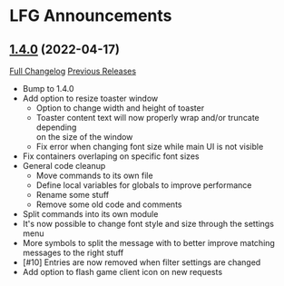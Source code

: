 # LFG Announcements

## [1.4.0](https://github.com/NilssonPontusOrg/LFGAnnouncements/tree/1.4.0) (2022-04-17)
[Full Changelog](https://github.com/NilssonPontusOrg/LFGAnnouncements/compare/1.3.0...1.4.0) [Previous Releases](https://github.com/NilssonPontusOrg/LFGAnnouncements/releases)

- Bump to 1.4.0  
- Add option to resize toaster window  
    - Option to change width and height of toaster  
    - Toaster content text will now properly wrap and/or truncate depending  
      on the size of the window  
    - Fix error when changing font size while main UI is not visible  
- Fix containers overlaping on specific font sizes  
- General code cleanup  
    - Move commands to its own file  
    - Define local variables for globals to improve performance  
    - Rename some stuff  
    - Remove some old code and comments  
- Split commands into its own module  
- It's now possible to change font style and size through the settings menu  
- More symbols to split the message with to better improve matching messages to the right stuff  
- [#10] Entries are now removed when filter settings are changed  
- Add option to flash game client icon on new requests  
